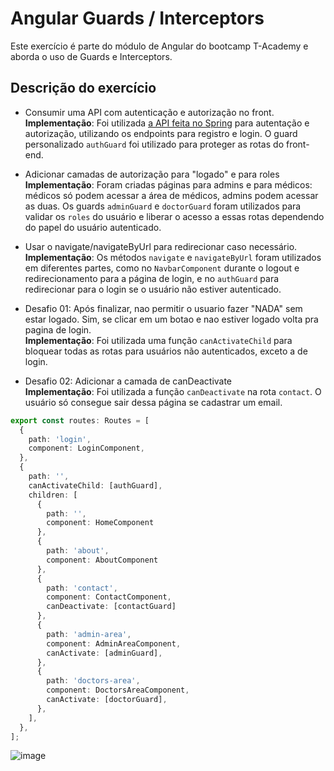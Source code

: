 # Angular Guards / Interceptors

Este exercício é parte do módulo de Angular do bootcamp T-Academy e aborda o uso de Guards e Interceptors.

## Descrição do exercício

- Consumir uma API com autenticação e autorização no front.\
  **Implementação**: Foi utilizada [a API feita no Spring](https://github.com/paulohenrique-gh/spring-atividade-autenticacao-autorizacao) para autentação e autorização, utilizando os endpoints para registro e login. O guard personalizado `authGuard` foi utilizado para proteger as rotas do front-end.

- Adicionar camadas de autorização para "logado" e para roles\
  **Implementação**: Foram criadas páginas para admins e para médicos: médicos só podem acessar a área de médicos, admins podem acessar as duas. Os guards `adminGuard` e `doctorGuard` foram utilizados para validar os `roles` do usuário e liberar o acesso a essas rotas dependendo do papel do usuário autenticado.

- Usar o navigate/navigateByUrl para redirecionar caso necessário.\
  **Implementação**: Os métodos `navigate` e `navigateByUrl` foram utilizados em diferentes partes, como no `NavbarComponent` durante o logout e redirecionamento para a página de login, e no `authGuard` para redirecionar para o login se o usuário não estiver autenticado.

- Desafio 01: Após finalizar, nao permitir o usuario fazer "NADA" sem estar logado. Sim, se clicar em um botao e nao estiver logado volta pra pagina de login.\
**Implementação**: Foi utilizada uma função `canActivateChild` para bloquear todas as rotas para usuários não autenticados, exceto a de login.

- Desafio 02: Adicionar a camada de canDeactivate\
**Implementação**: Foi utilizada a função `canDeactivate` na rota `contact`. O usuário só consegue sair dessa página se cadastrar um email.

```typescript
export const routes: Routes = [
  {
    path: 'login',
    component: LoginComponent,
  },
  {
    path: '',
    canActivateChild: [authGuard],
    children: [
      {
        path: '',
        component: HomeComponent
      },
      {
        path: 'about',
        component: AboutComponent
      },
      {
        path: 'contact',
        component: ContactComponent,
        canDeactivate: [contactGuard]
      },
      {
        path: 'admin-area',
        component: AdminAreaComponent,
        canActivate: [adminGuard],
      },
      {
        path: 'doctors-area',
        component: DoctorsAreaComponent,
        canActivate: [doctorGuard],
      },
    ],
  },
];
```

![image](https://github.com/user-attachments/assets/11d069b2-28a8-4a45-a9bf-cafd37cca073)

